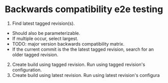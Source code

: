 # Backwards compatibility e2e testing

1. Find latest tagged revision(s). 
  - Should also be parameterizable.
  - If multiple occur, select largest. 
  - TODO: major version backwards compatibility matrix.
  - If the current commit is the the latest tagged revision, search for an older tagged revision.
2. Create build using tagged revision. Run using tagged revision's configuration.
3. Create build using latest revision. Run using latest revision's configura